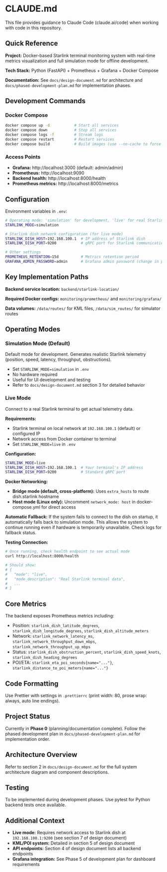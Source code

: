 # CLAUDE.md

This file provides guidance to Claude Code (claude.ai/code) when working with code in this repository.

## Quick Reference

**Project:** Docker-based Starlink terminal monitoring system with real-time metrics visualization and full simulation mode for offline development.

**Tech Stack:** Python (FastAPI) + Prometheus + Grafana + Docker Compose

**Documentation:** See `docs/design-document.md` for architecture and `docs/phased-development-plan.md` for implementation phases.

## Development Commands

### Docker Compose
```bash
docker compose up -d           # Start all services
docker compose down            # Stop all services
docker compose logs -f         # Stream logs
docker compose restart         # Restart services
docker compose build           # Build images (use --no-cache to force rebuild)
```

### Access Points
- **Grafana:** http://localhost:3000 (default: admin/admin)
- **Prometheus:** http://localhost:9090
- **Backend health:** http://localhost:8000/health
- **Prometheus metrics:** http://localhost:8000/metrics

## Configuration

Environment variables in `.env`:
```bash
# Operating mode: 'simulation' for development, 'live' for real Starlink dish
STARLINK_MODE=simulation

# Starlink dish network configuration (for live mode)
STARLINK_DISH_HOST=192.168.100.1  # IP address of Starlink dish
STARLINK_DISH_PORT=9200           # gRPC port for Starlink communication

# Other settings
PROMETHEUS_RETENTION=15d          # Metrics retention period
GRAFANA_ADMIN_PASSWORD=admin      # Grafana admin password (change in production!)
```

## Key Implementation Paths

**Backend service location:** `backend/starlink-location/`

**Required Docker configs:** `monitoring/prometheus/` and `monitoring/grafana/`

**Data volumes:** `/data/routes/` for KML files, `/data/sim_routes/` for simulator routes

## Operating Modes

### Simulation Mode (Default)

Default mode for development. Generates realistic Starlink telemetry (position, speed, latency, throughput, obstructions).
- Set `STARLINK_MODE=simulation` in `.env`
- No hardware required
- Useful for UI development and testing
- Refer to `docs/design-document.md` section 3 for detailed behavior

### Live Mode

Connect to a real Starlink terminal to get actual telemetry data.

**Requirements:**
- Starlink terminal on local network at `192.168.100.1` (default) or configured IP
- Network access from Docker container to terminal
- Set `STARLINK_MODE=live` in `.env`

**Configuration:**
```bash
STARLINK_MODE=live
STARLINK_DISH_HOST=192.168.100.1  # Your terminal's IP address
STARLINK_DISH_PORT=9200           # Standard gRPC port
```

**Docker Networking:**
- **Bridge mode (default, cross-platform):** Uses `extra_hosts` to route dish.starlink hostname
- **Host mode (Linux only):** Uncomment `network_mode: host` in docker-compose.yml for direct access

**Automatic Fallback:**
If the system fails to connect to the dish on startup, it automatically falls back to simulation mode. This allows the system to continue running even if hardware is temporarily unavailable. Check logs for fallback status.

**Testing Connection:**
```bash
# Once running, check health endpoint to see actual mode
curl http://localhost:8000/health

# Should show:
# {
#   "mode": "live",
#   "mode_description": "Real Starlink terminal data",
#   ...
# }
```

## Core Metrics

The backend exposes Prometheus metrics including:
- Position: `starlink_dish_latitude_degrees`, `starlink_dish_longitude_degrees`, `starlink_dish_altitude_meters`
- Network: `starlink_network_latency_ms`, `starlink_network_throughput_down_mbps`, `starlink_network_throughput_up_mbps`
- Status: `starlink_dish_obstruction_percent`, `starlink_dish_speed_knots`, `starlink_dish_heading_degrees`
- POI/ETA: `starlink_eta_poi_seconds{name="..."}`, `starlink_distance_to_poi_meters{name="..."}`

## Code Formatting

Use Prettier with settings in `.prettierrc` (print width: 80, prose wrap: always, auto line endings).

## Project Status

Currently in **Phase 0** (planning/documentation complete). Follow the phased development plan in `docs/phased-development-plan.md` for implementation order.

## Architecture Overview

Refer to section 2 in `docs/design-document.md` for the full system architecture diagram and component descriptions.

## Testing

To be implemented during development phases. Use pytest for Python backend tests once available.

## Additional Context

- **Live mode:** Requires network access to Starlink dish at `192.168.100.1:9200` (see section 7 of design document)
- **KML/POI system:** Detailed in section 5 of design document
- **API endpoints:** Section 4 of design document lists all backend endpoints
- **Grafana integration:** See Phase 5 of development plan for dashboard requirements
